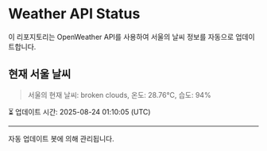 
# Weather API Status

이 리포지토리는 OpenWeather API를 사용하여 서울의 날씨 정보를 자동으로 업데이트합니다.

## 현재 서울 날씨
> 서울의 현재 날씨: broken clouds, 온도: 28.76°C, 습도: 94%

⏳ 업데이트 시간: 2025-08-24 01:10:05 (UTC)

---
자동 업데이트 봇에 의해 관리됩니다.
